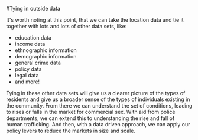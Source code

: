 #Tying in outside data

It's worth noting at this point, that we can take the location data and tie it together with lots and lots of other data sets, like:

* education data
* income data
* ethnographic information
* demographic information
* general crime data
* policy data
* legal data
* and more!

Tying in these other data sets will give us a clearer picture of the types of residents and give us a broader sense of the types of individuals existing in the community.  From there we can understand the set of conditions, leading to rises or falls in the market for commercial sex.  With aid from police departments, we can extend this to understanding the rise and fall of human trafficking.  And then, with a data driven approach, we can apply our policy levers to reduce the markets in size and scale.
